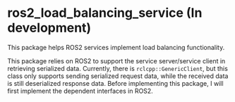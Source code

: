 # ros2_load_balancing_service (In development)
This package helps ROS2 services implement load balancing functionality.

This package relies on ROS2 to support the service server/service client in retrieving serialized data. Currently, there is `rclcpp::GenericClient`, but this class only supports sending serialized request data, while the received data is still deserialized response data. 
Before implementing this package, I will first implement the dependent interfaces in ROS2.
